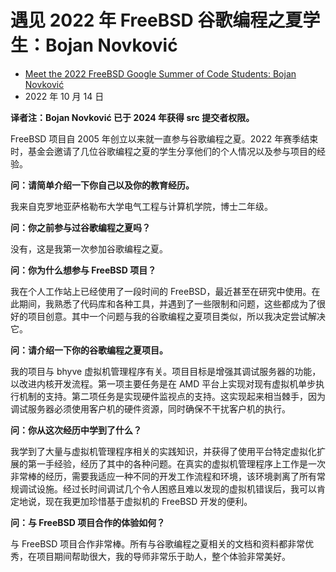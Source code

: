 # 遇见 2022 年 FreeBSD 谷歌编程之夏学生：Bojan Novković

- [Meet the 2022 FreeBSD Google Summer of Code Students: Bojan Novković](https://freebsdfoundation.org/blog/meet-the-2022-freebsd-google-summer-of-code-students-bojan-novkovic/)
- 2022 年 10 月 14 日

**译者注：Bojan Novković 已于 2024 年获得 src 提交者权限。**

FreeBSD 项目自 2005 年创立以来就一直参与谷歌编程之夏。2022 年赛季结束时，基金会邀请了几位谷歌编程之夏的学生分享他们的个人情况以及参与项目的经验。

**问：请简单介绍一下你自己以及你的教育经历。**

我来自克罗地亚萨格勒布大学电气工程与计算机学院，博士二年级。

**问：你之前参与过谷歌编程之夏吗？**

没有，这是我第一次参加谷歌编程之夏。

**问：你为什么想参与 FreeBSD 项目？**

我在个人工作站上已经使用了一段时间的 FreeBSD，最近甚至在研究中使用。在此期间，我熟悉了代码库和各种工具，并遇到了一些限制和问题，这些都成为了很好的项目创意。其中一个问题与我的谷歌编程之夏项目类似，所以我决定尝试解决它。

**问：请介绍一下你的谷歌编程之夏项目。**

我的项目与 bhyve 虚拟机管理程序有关。项目目标是增强其调试服务器的功能，以改进内核开发流程。第一项主要任务是在 AMD 平台上实现对现有虚拟机单步执行机制的支持。第二项任务是实现硬件监视点的支持。这实现起来相当棘手，因为调试服务器必须使用客户机的硬件资源，同时确保不干扰客户机的执行。

**问：你从这次经历中学到了什么？**

我学到了大量与虚拟机管理程序相关的实践知识，并获得了使用平台特定虚拟化扩展的第一手经验，经历了其中的各种问题。在真实的虚拟机管理程序上工作是一次非常棒的经历，需要我适应一种不同的开发工作流程和环境，该环境剥离了所有常规调试设施。经过长时间调试几个令人困惑且难以发现的虚拟机错误后，我可以肯定地说，现在我更加珍惜基于虚拟机的 FreeBSD 开发的便利。

**问：与 FreeBSD 项目合作的体验如何？**

与 FreeBSD 项目合作非常棒。所有与谷歌编程之夏相关的文档和资料都非常优秀，在项目期间帮助很大，我的导师非常乐于助人，整个体验非常美好。
